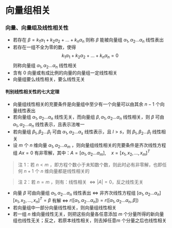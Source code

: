 # 向量组相关

### 向量、向量组及线性相关性
- 若存在 $\beta=k_1\alpha _1+k_2\alpha _2+...+k_n\alpha _n$ 则称 $\beta$ 能被向量组 $\alpha _1,\alpha _2 ... \alpha _n$ 线性表出
- 若存在一组不全为零的数，使得
$$ k_1\alpha _1+k_2\alpha _2+...+k_n\alpha _n=0$$
则称向量组 $\alpha _1,\alpha _2 ... \alpha _n$ 线性相关
- 含有 0 向量或有成比例的向量的向量组一定线性相关
- 向量组要么线性相关，要么线性无关

#### 判别线性相关性的七大定理
- 向量组线性相关的充要条件是向量组中至少有一个向量可以由其余 $n-1$ 个向量线性表出
- 若向量组 $\alpha _1,\alpha _2 ... \alpha _n$ 线性无关，而向量组 $\beta,\alpha _1,\alpha _2 ... \alpha _n$ 线性相关，则 $\beta$ 可由 $\alpha _1,\alpha _2 ... \alpha _n$ 线性表示，且表示法唯一
- 若向量组 $\beta _1,\beta _2 ... \beta _l$ 可由 $\alpha _1,\alpha _2 ... \alpha _s$ 线性表示，且 $l > s$，则 $\beta _1,\beta _2 ... \beta _l$ 线性相关
- 设 $m$ 个 $n$ 维向量 $\alpha _1,\alpha _2 ... \alpha _m$ ，则向量组线性相关的充要条件是齐次线性方程组 $Ax=0$ 有非零解，其中：$A=[\alpha _1,\alpha _2 ... \alpha _m],\quad x=[x_1, x_2, ..., x_m]^T$
> 注 1：若 $n<m$ ，即方程个数小于未知数个数，则此时必有非零解，也即任何 $n+1$ 个 $n$ 维向量都是线性相关的

> 注 2：若 $n=m$ ，则有：线性相关 $\Leftrightarrow |A|=0$，反之线性无关
- 向量 $\beta$ 可由向量组 $\alpha _1,\alpha _2 ... \alpha _n$ 线性表出 $\Leftrightarrow$
非齐次线性方程组 $[\alpha _1,\alpha _2 ... \alpha _n][x_1,x_2,...,x_n]^T=\beta$ 有解 $\Leftrightarrow$
$r([\alpha _1,\alpha _2 ... \alpha _n])=r([\alpha _1,\alpha _2 ... \alpha _n, \beta])$
- 若向量组中一部分向量线性相关，则向量组线性相关
- 若一组 $n$ 维向量线性无关，则把这些向量各任意添加 $m$ 个分量所得的新向量组也线性无关；反之，若原本线性相关，则去掉任意$m$ 个分量之后也线性相关
